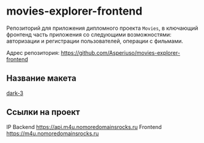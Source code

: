 # movies-explorer-frontend

Репозиторий для приложения дипломного проекта `Movies`, в
ключающий фронтенд часть приложения со следующими возможностями: авторизации и регистрации пользователей, операции с фильмами.

Адрес репозитория: https://github.com/Asperiuso/movies-explorer-frontend

## Название макета

[dark-3](https://www.figma.com/file/6FMWkB94wE7KTkcCgUXtnC/%D0%94%D0%B8%D0%BF%D0%BB%D0%BE%D0%BC%D0%BD%D1%8B%D0%B9-%D0%BF%D1%80%D0%BE%D0%B5%D0%BA%D1%82?type=design&node-id=1-8436&mode=design&t=oaKqKqLGo7G31HyT-0)

## Ссылки на проект

IP 
Backend https://api.m4u.nomoredomainsrocks.ru
Frontend https://m4u.nomoredomainsrocks.ru

